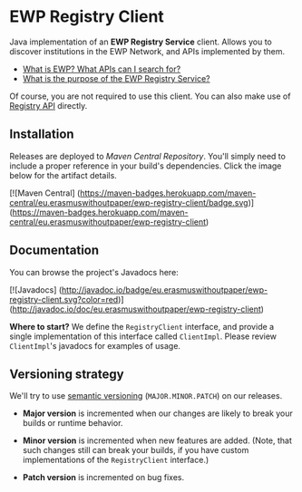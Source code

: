 EWP Registry Client
===================

Java implementation of an **EWP Registry Service** client. Allows you to
discover institutions in the EWP Network, and APIs implemented by them.

 * [What is EWP? What APIs can I search for?][develhub]
 * [What is the purpose of the EWP Registry Service?][registry-intro]

Of course, you are not required to use this client. You can also make use of
[Registry API][registry-api] directly.


Installation
------------

Releases are deployed to *Maven Central Repository*. You'll simply need to
include a proper reference in your build's dependencies. Click the image below
for the artifact details.

[![Maven Central]
(https://maven-badges.herokuapp.com/maven-central/eu.erasmuswithoutpaper/ewp-registry-client/badge.svg)]
(https://maven-badges.herokuapp.com/maven-central/eu.erasmuswithoutpaper/ewp-registry-client)


Documentation
-------------

You can browse the project's Javadocs here:

[![Javadocs]
(http://javadoc.io/badge/eu.erasmuswithoutpaper/ewp-registry-client.svg?color=red)]
(http://javadoc.io/doc/eu.erasmuswithoutpaper/ewp-registry-client)


**Where to start?** We define the `RegistryClient` interface, and provide a
single implementation of this interface called `ClientImpl`. Please review
`ClientImpl`'s javadocs for examples of usage.


[develhub]: http://developers.erasmuswithoutpaper.eu/
[registry-intro]: https://github.com/erasmus-without-paper/ewp-specs-architecture#registry
[registry-api]: https://github.com/erasmus-without-paper/ewp-specs-api-registry


Versioning strategy
-------------------

We'll try to use [semantic versioning](http://semver.org/)
(`MAJOR.MINOR.PATCH`) on our releases.

 * **Major version** is incremented when our changes are likely to break your
   builds or runtime behavior.

 * **Minor version** is incremented when new features are added. (Note, that
   such changes still can break your builds, if you have custom implementations
   of the `RegistryClient` interface.)

 * **Patch version** is incremented on bug fixes.

